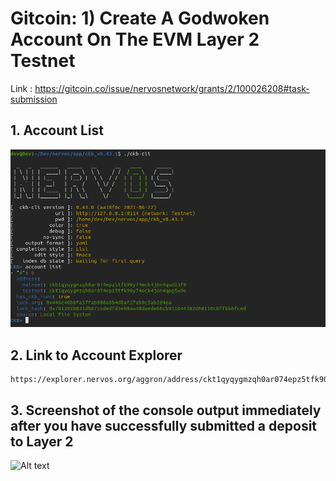 # Gitcoin: 1) Create A Godwoken Account On The EVM Layer 2 Testnet

Link : https://gitcoin.co/issue/nervosnetwork/grants/2/100026208#task-submission

## 1. Account List

![Alt text](account-list.png "Account List")


## 2. Link to Account Explorer

```
https://explorer.nervos.org/aggron/address/ckt1qyqygmzqh0ar074epz5tfk90y74eck4j6n4qpg5w9e
```

## 3. Screenshot of the console output immediately after you have successfully submitted a deposit to Layer 2

![Alt text](deposit-ack.png "Deposit Ack")
